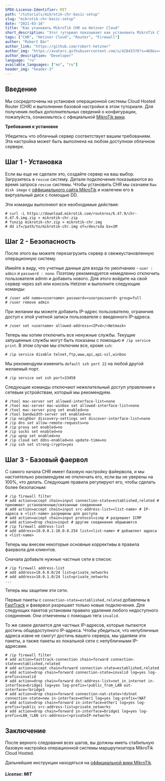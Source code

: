 ```yaml
---
SPDX-License-Identifier: MIT
path: "/tutorials/mikrotik-chr-basic-setup"
slug: "mikrotik-chr-basic-setup"
date: "2021-03-16"
title: "Как утановить MikroTik CHR на Hetzner Cloud"
short_description: "Этот туториал показывает как установить MikroTik Cloud Hosted Router (CHR) на Hetzner Cloud в пару шагов."
tags: ["CHR", "Hetzner Cloud", "Router", "Firewall"]
author: "Robert Bär"
author_link: "https://github.com/robert-hetzner"
author_img: "https://avatars.githubusercontent.com/u/42843370?s=460&v=4"
author_description: "Developer"
language: "ru"
available_languages: ["en", "ru"]
header_img: "header-3"
---
```


## Введение

Мы сосредоточены на установке операционной системы Cloud Hosted Router (CHR) и выполнении базовой настройки в этом туториале. Для получения любых дополнительных сведений о конфигурации, пожалуйста, ознакомьтесь с официальной [MikroTik вики](https://wiki.mikrotik.com/wiki/Main_Page).

**Требования к установке**

Убедитесь что облачный сервер соответствует вашим требованиям. Эта настройка может быть выполнена на любом доступном облачном сервере.

## Шаг 1 - Установка

Если вы еще не сделали это, создайте сервер на ваш выбор. Загрузитесь в `rescue` систему. Детали подключения показываются во время запроса `rescue` системы. Чтобы установить CHR мы скачаем `Raw disk image` с [оффициального сайта MikroTik](https://mikrotik.com/download#chr) и извлечем его в виртуальный диск с помощью DD.

Эти команды выполняют все необходимые действия:

```
# curl -L https://download.mikrotik.com/routeros/6.47.9/chr-6.47.9.img.zip > mikrotik-chr.zip
# funzip mikrotik-chr.zip > mikrotik-chr.img
# dd if=/path/to/mikrotik-chr.img of=/dev/sda bs=1M
```

## Шаг 2 -  Безопасность

После этого вы можете перезагрузить сервер в свежеустановленную операционную систему.

Имейте в виду, что учетные данные для входа по умолчанию - `user : admin` и `password : none`. Поэтому рекомендуется немедленно отключить пользователя admin и добавить нового. Для этого войдите на свой сервер через ssh или консоль Hetzner и выполните следующие команды:

```
# /user add name=<username> password=<userpassword> group=full
# /user remove admin
```

При желании вы можете добавить IP-адрес пользователю, ограничив доступ к этой учетной записи пользователя с введенного IP-адреса.

```
# /user set <username> allowed-address=<IPv4>/<Netmask>
```

Теперь мы хотим отключить все ненужные службы. Текущие запущенные службы могут быть показаны с помощью `# /ip service print`. В этом случае мы отключим все, кроме `ssh`:

```
# /ip service disable telnet,ftp,www,api,api-ssl,winbox
``` 

Мы рекомендуем изменить `default ssh port 22` на любой другой желаемый порт.

```
# /ip service set ssh port=33458
```

Следующие команды отключают нежелательный доступ управления к сетевым устройствам, который мы рекомендуем.

```
# /tool mac-server set allowed-interface-list=none
# /tool mac-server mac-winbox set allowed-interface-list=none
# /tool mac-server ping set enabled=no
# /tool bandwidth-server set enabled=no
# /ip neighbor discovery-settings set discover-interface-list=none 
# /ip dns set allow-remote-requests=no
# /ip proxy set enabled=no
# /ip socks set enabled=no
# /ip upnp set enabled=no
# /ip cloud set ddns-enabled=no update-time=no
# /ip ssh set strong-crypto=yes
```

## Шаг 3 - Базовый фаервол

С самого начала CHR имеет базовую настройку файервола, и мы настоятельно рекомендуем не отключать его, если вы не уверены на 100%, что делать. Следующие правила регулируют его, чтобы сделать более безопасным:

```
# /ip firewall filter
# add action=accept chain=input connection-state=established,related # принимает установленные/связанные соединения
# add action=accept chain=input src-address-list=<list-name> # IP-адреса в <list-name> разрешены для доступа
# add action=accept chain=input protocol=icmp # разрешает ICMP
# add action=drop chain=input # другие соединения обрываются
# /ip firewall address-list
# add address=10.0.0.1-10.0.0.254 list=<list-name> # добавляет адреса в <list-name>
```

Теперь мы внесем некоторые основные коррективы в правила фаервола для клиентов.

Сначала добавьте нужные частные сети в список:

```
# /ip firewall address-list
# add address=10.0.0.0/24 list=private_networks
# add address=10.0.1.0/24 list=private_networks
...
```

Теперь мы защитим эти сети.

Первые пакеты с `connection-state=established,related` добавлены в [FastTrack](https://wiki.mikrotik.com/wiki/Manual:IP/Fasttrack) и фаеврвол разрешает только новые подключения. Для следующих пакетов установим правило удаления любого недоступного соединения. Они отмеченны с помощью тега `invalid`.

То же самое делается для частных IP-адресов, которые пытаются достичь общедоступного IP-адреса. Чтобы убедиться, что непубличные адреса извне не смогут достичь вашего сервера, мы удаляем эти пакеты, а также пакеты из локальной сети с непубличными IP-адресами.

``` 
# /ip firewall filter
# add action=fasttrack-connection chain=forward connection-state=established,related
# add action=accept chain=forward connection-state=established,related
# add action=drop chain=forward connection-state=invalid log=yes log-prefix=invalid
# add action=drop chain=forward dst-address-list=not_in_internet in-interface=bridge1 log=yes log-prefix=!public_from_LAN out-interface=!bridge1
# add action=drop chain=forward connection-nat-state=!dstnat connection-state=new in-interface=ether1 log=yes log-prefix=!NAT
# add action=drop chain=forward in-interface=ether1 log=yes log-prefix=!public src-address-list=private_networks
# add action=drop chain=forward in-interface=bridge1 log=yes log-prefix=LAN_!LAN src-address=!<privateIP-network>
```

## Заключение

После верного следования всех шагов, вы должны иметь стабильную базовую настройка операционной системы маршрутизатора MikroTik Cloud Hosted.

Дальнейшие инструкции находяться на [оффициальной вики MikroTik](https://wiki.mikrotik.com/wiki/Manual:CHR).

##### License: MIT

<!--

Contributor's Certificate of Origin

By making a contribution to this project, I certify that:

(a) The contribution was created in whole or in part by me and I have
    the right to submit it under the license indicated in the file; or

(b) The contribution is based upon previous work that, to the best of my
    knowledge, is covered under an appropriate license and I have the
    right under that license to submit that work with modifications,
    whether created in whole or in part by me, under the same license
    (unless I am permitted to submit under a different license), as
    indicated in the file; or

(c) The contribution was provided directly to me by some other person
    who certified (a), (b) or (c) and I have not modified it.

(d) I understand and agree that this project and the contribution are
    public and that a record of the contribution (including all personal
    information I submit with it, including my sign-off) is maintained
    indefinitely and may be redistributed consistent with this project
    or the license(s) involved.

Signed-off-by: [submitter's name and email address here]

-->

